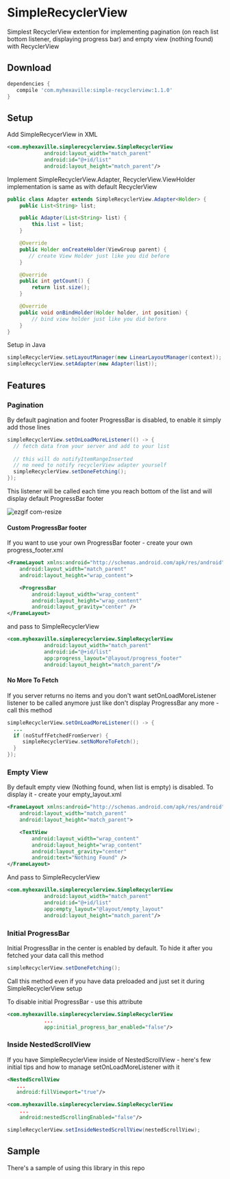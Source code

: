 SimpleRecyclerView
=====

Simplest RecyclerView extention for implementing pagination (on reach list bottom listener, displaying progress bar) and empty view (nothing found) with RecyclerView

Download
--------

```gradle
dependencies {
   compile 'com.myhexaville:simple-recyclerview:1.1.0'
}
```

Setup
-----
Add SimpleRecycerView in XML

```xml
<com.myhexaville.simplerecyclerview.SimpleRecyclerView
            android:layout_width="match_parent"
            android:id="@+id/list"
            android:layout_height="match_parent"/>
```
Implement SimpleRecyclerView.Adapter, RecyclerView.ViewHolder implementation is same as with default RecyclerView

```java
public class Adapter extends SimpleRecyclerView.Adapter<Holder> {
    public List<String> list;

    public Adapter(List<String> list) {
        this.list = list;
    }

    @Override
    public Holder onCreateHolder(ViewGroup parent) {
       // create View Holder just like you did before
    }

    @Override
    public int getCount() {
        return list.size();
    }

    @Override
    public void onBindHolder(Holder holder, int position) {
        // bind view holder just like you did before
    }
}
```

Setup in Java

```java
simpleRecyclerView.setLayoutManager(new LinearLayoutManager(context));
simpleRecyclerView.setAdapter(new Adapter(list));
```

Features
--------

### Pagination
By default pagination and footer ProgressBar is disabled, to enable it simply add those lines
```java
simpleRecyclerView.setOnLoadMoreListener(() -> {
  // fetch data from your server and add to your list
  
  // this will do notifyItemRangeInserted
  // no need to notify recyclerView adapter yourself
  simpleRecyclerView.setDoneFetching();
});
```
This listener will be called each time you reach bottom of the list and will display default ProgressBar footer

![ezgif com-resize](https://user-images.githubusercontent.com/13784275/28240655-861a60ca-697d-11e7-9e34-62794e2b0297.gif)

#### Custom ProgressBar footer
If you want to use your own ProgressBar footer - create your own progress_footer.xml
```xml
<FrameLayout xmlns:android="http://schemas.android.com/apk/res/android"
    android:layout_width="match_parent"
    android:layout_height="wrap_content">

    <ProgressBar
        android:layout_width="wrap_content"
        android:layout_height="wrap_content"
        android:layout_gravity="center" />
</FrameLayout>
```
and pass to SimpleRecyclerView

```xml
<com.myhexaville.simplerecyclerview.SimpleRecyclerView
            android:layout_width="match_parent"
            android:id="@+id/list"
            app:progress_layout="@layout/progress_footer"
            android:layout_height="match_parent"/>
```
#### No More To Fetch
If you server returns no items and you don't want setOnLoadMoreListener listener to be called anymore just like don't display ProgressBar any more - call this method
```java
simpleRecyclerView.setOnLoadMoreListener(() -> {
  ...
  if (noStuffFetchedFromServer) {
     simpleRecyclerView.setNoMoreToFetch();
  }
});
```
### Empty View
By default empty view (Nothing found, when list is empty) is disabled. To display it - create your empty_layout.xml
```xml
<FrameLayout xmlns:android="http://schemas.android.com/apk/res/android"
    android:layout_width="match_parent"
    android:layout_height="match_parent">

    <TextView
        android:layout_width="wrap_content"
        android:layout_height="wrap_content"
        android:layout_gravity="center"
        android:text="Nothing Found" />
</FrameLayout>
```
And pass to SimpleRecyclerView
```xml
<com.myhexaville.simplerecyclerview.SimpleRecyclerView
            android:layout_width="match_parent"
            android:id="@+id/list"
            app:empty_layout="@layout/empty_layout"
            android:layout_height="match_parent"/>
```

### Initial ProgressBar
Initial ProgressBar in the center is enabled by default. To hide it after you fetched your data call this method
```java
simpleRecyclerView.setDoneFetching();
```
Call this method even if you have data preloaded and just set it during SimpleRecyclerView setup

To disable initial ProgressBar - use this attribute
```xml
<com.myhexaville.simplerecyclerview.SimpleRecyclerView
            ...
            app:initial_progress_bar_enabled="false"/>
```

### Inside NestedScrollView
If you have SimpleRecyclerView inside of NestedScrollView - here's few initial tips and how to manage setOnLoadMoreListener with it

```xml
<NestedScrollView
   ...
   android:fillViewport="true"/>
```
```xml
<com.myhexaville.simplerecyclerview.SimpleRecyclerView
    ...
    android:nestedScrollingEnabled="false"/>
```
```java
simpleRecyclerView.setInsideNestedScrollView(nestedScrollView);
```
Sample
------
There's a sample of using this library in this repo
